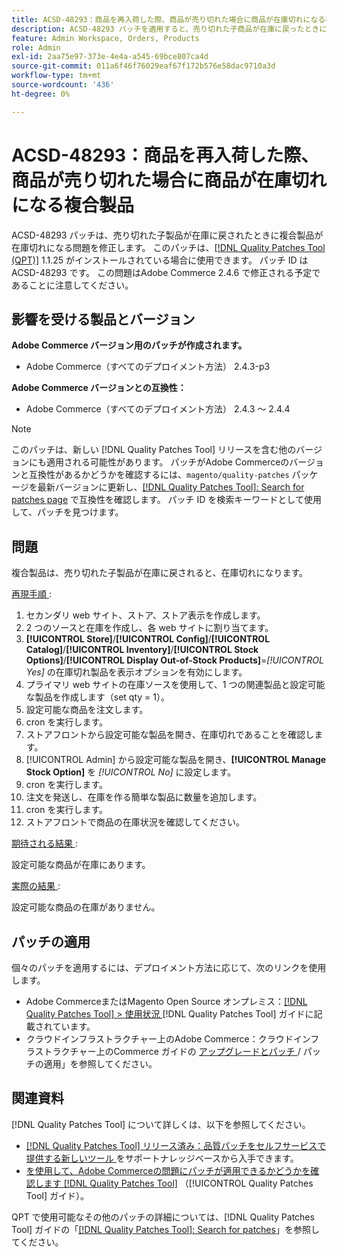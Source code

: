 ```yaml
---
title: ACSD-48293：商品を再入荷した際、商品が売り切れた場合に商品が在庫切れになる複合製品
description: ACSD-48293 パッチを適用すると、売り切れた子商品が在庫に戻ったときに複合商品が在庫切れになるAdobe Commerceの問題を修正できます。
feature: Admin Workspace, Orders, Products
role: Admin
exl-id: 2aa75e97-373e-4e4a-a545-69bce807ca4d
source-git-commit: 011a6f46f76029eaf67f172b576e58dac9710a3d
workflow-type: tm+mt
source-wordcount: '436'
ht-degree: 0%

---
```


# ACSD-48293：商品を再入荷した際、商品が売り切れた場合に商品が在庫切れになる複合製品

ACSD-48293 パッチは、売り切れた子製品が在庫に戻されたときに複合製品が在庫切れになる問題を修正します。 このパッチは、[[!DNL Quality Patches Tool (QPT)]](https://experienceleague.adobe.com/ja/docs/commerce-operations/tools/quality-patches-tool/quality-patches-tool-to-self-serve-quality-patches) 1.1.25 がインストールされている場合に使用できます。 パッチ ID は ACSD-48293 です。 この問題はAdobe Commerce 2.4.6 で修正される予定であることに注意してください。

## 影響を受ける製品とバージョン

**Adobe Commerce バージョン用のパッチが作成されます。**

* Adobe Commerce（すべてのデプロイメント方法） 2.4.3-p3

**Adobe Commerce バージョンとの互換性：**

* Adobe Commerce（すべてのデプロイメント方法） 2.4.3 ～ 2.4.4

>[!NOTE]
>
>このパッチは、新しい [!DNL Quality Patches Tool] リリースを含む他のバージョンにも適用される可能性があります。 パッチがAdobe Commerceのバージョンと互換性があるかどうかを確認するには、`magento/quality-patches` パッケージを最新バージョンに更新し、[[!DNL Quality Patches Tool]: Search for patches page](https://experienceleague.adobe.com/tools/commerce-quality-patches/index.html?lang=ja) で互換性を確認します。 パッチ ID を検索キーワードとして使用して、パッチを見つけます。

## 問題

複合製品は、売り切れた子製品が在庫に戻されると、在庫切れになります。

<u> 再現手順 </u>:

1. セカンダリ web サイト、ストア、ストア表示を作成します。
1. 2 つのソースと在庫を作成し、各 web サイトに割り当てます。
1. **[!UICONTROL Store]**/**[!UICONTROL Config]**/**[!UICONTROL Catalog]**/**[!UICONTROL Inventory]**/**[!UICONTROL Stock Options]**/**[!UICONTROL Display Out-of-Stock Products]**=*[!UICONTROL Yes]* の在庫切れ製品を表示オプションを有効にします。
1. プライマリ web サイトの在庫ソースを使用して、1 つの関連製品と設定可能な製品を作成します（set qty = 1）。
1. 設定可能な商品を注文します。
1. cron を実行します。
1. ストアフロントから設定可能な製品を開き、在庫切れであることを確認します。
1. [!UICONTROL Admin] から設定可能な製品を開き、**[!UICONTROL Manage Stock Option]** を *[!UICONTROL No]* に設定します。
1. cron を実行します。
1. 注文を発送し、在庫を作る簡単な製品に数量を追加します。
1. cron を実行します。
1. ストアフロントで商品の在庫状況を確認してください。

<u> 期待される結果 </u>:

設定可能な商品が在庫にあります。

<u> 実際の結果 </u>:

設定可能な商品の在庫がありません。

## パッチの適用

個々のパッチを適用するには、デプロイメント方法に応じて、次のリンクを使用します。

* Adobe CommerceまたはMagento Open Source オンプレミス：[[!DNL Quality Patches Tool] > 使用状況 ](/help/tools/quality-patches-tool/usage.md) [!DNL Quality Patches Tool] ガイドに記載されています。
* クラウドインフラストラクチャー上のAdobe Commerce：クラウドインフラストラクチャー上のCommerce ガイドの [ アップグレードとパッチ ](https://experienceleague.adobe.com/docs/commerce-cloud-service/user-guide/develop/upgrade/apply-patches.html?lang=ja)/ パッチの適用」を参照してください。

## 関連資料

[!DNL Quality Patches Tool] について詳しくは、以下を参照してください。

* [[!DNL Quality Patches Tool]  リリース済み：品質パッチをセルフサービスで提供する新しいツール ](https://experienceleague.adobe.com/ja/docs/commerce-operations/tools/quality-patches-tool/quality-patches-tool-to-self-serve-quality-patches) をサポートナレッジベースから入手できます。
* [ を使用して、Adobe Commerceの問題にパッチが適用できるかどうかを確認します  [!DNL Quality Patches Tool]](/help/tools/quality-patches-tool/patches-available-in-qpt/check-patch-for-magento-issue-with-magento-quality-patches.md) （[!UICONTROL Quality Patches Tool] ガイド）。


QPT で使用可能なその他のパッチの詳細については、[!DNL Quality Patches Tool] ガイドの「[[!DNL Quality Patches Tool]: Search for patches](https://experienceleague.adobe.com/tools/commerce-quality-patches/index.html?lang=ja)」を参照してください。
